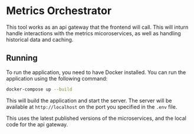 # Metrics Orchestrator
This tool works as an api gateway that the frontend will call. This will inturn handle interactions with the metrics micoroservices, as well as handling historical data and caching.

## Running
To run the application, you need to have Docker installed. You can run the application using the following command:

```bash
docker-compose up --build
```

This will build the application and start the server. The server will be available at `http://localhost` on the port you specified in the `.env` file.

This uses the latest published versions of the microservices, and the local code for the api gateway.